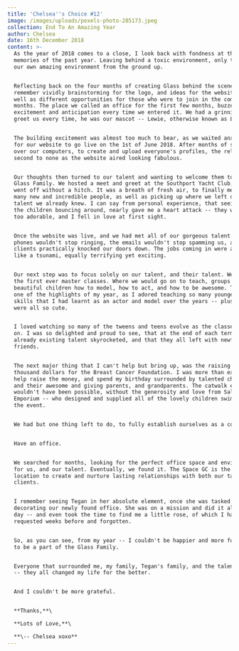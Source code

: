 ```yaml
---
title: 'Chelsea''s Choice #12'
image: /images/uploads/pexels-photo-285173.jpeg
collection: End To An Amazing Year
author: Chelsea
date: 16th December 2018
content: >-
  As the year of 2018 comes to a close, I look back with fondness at the
  memories of the past year. Leaving behind a toxic environment, only to make
  our own amazing environment from the ground up.


  Reflecting back on the four months of creating Glass behind the scenes, I
  remember vividly brainstorming for the logo, and ideas for the website, as
  well as different opportunities for those who were to join in the coming
  months. The place we called an office for the first few months, buzzed with
  excitement and anticipation every time we entered it. We had a grinning dog
  greet us every time, he was our mascot -- Lewie, otherwise known as Lulu.


  The building excitement was almost too much to bear, as we waited anxiously
  for our website to go live on the 1st of June 2018. After months of slaving
  over our computers, to create and upload everyone's profiles, the relief was
  second to none as the website aired looking fabulous.


  Our thoughts then turned to our talent and wanting to welcome them to the
  Glass Family. We hosted a meet and greet at the Southport Yacht Club, and it
  went off without a hitch. It was a breath of fresh air, to finally meet so
  many new and incredible people, as well as picking up where we left off on the
  talent we already knew. I can say from personal experience, that seeing all of
  the children bouncing around, nearly gave me a heart attack -- they were all
  too adorable, and I fell in love at first sight.


  Once the website was live, and we had met all of our gorgeous talent... the
  phones wouldn't stop ringing, the emails wouldn't stop spamming us, and the
  clients practically knocked our doors down. The jobs coming in were almost
  like a tsunami, equally terrifying yet exciting.


  Our next step was to focus solely on our talent, and their talent. We started
  the first ever master classes. Where we would go on to teach, groups of
  beautiful children how to model, how to act, and how to be awesome. This was
  one of the highlights of my year, as I adored teaching so many youngens the
  skills that I had learnt as an actor and model over the years -- plus, they
  were all so cute.


  I loved watching so many of the tweens and teens evolve as the classes went
  on. I was so delighted and proud to see, that at the end of each term, their
  already existing talent skyrocketed, and that they all left with newfound
  friends.


  The next major thing that I can't help but bring up, was the raising of a
  thousand dollars for the Breast Cancer Foundation. I was more than excited to
  help raise the money, and spend my birthday surrounded by talented children
  and their awesome and giving parents, and grandparents. The catwalk event
  wouldn't have been possible, without the generosity and love from Sally at Sun
  Emporium -- who designed and supplied all of the lovely children swimwear for
  the event.


  We had but one thing left to do, to fully establish ourselves as a company.


  Have an office.


  We searched for months, looking for the perfect office space and environment
  for us, and our talent. Eventually, we found it. The Space GC is the perfect
  location to create and nurture lasting relationships with both our talent and
  clients.


  I remember seeing Tegan in her absolute element, once she was tasked in
  decorating our newly found office. She was on a mission and did it all in one
  day -- and even took the time to find me a little rose, of which I had
  requested weeks before and forgotten.


  So, as you can see, from my year -- I couldn't be happier and more fulfilled
  to be a part of the Glass Family.


  Everyone that surrounded me, my family, Tegan's family, and the talents family
  -- they all changed my life for the better.


  And I couldn't be more grateful.


  **Thanks,**\

  **Lots of Love,**\

  **\-- Chelsea xoxo**
---
```


